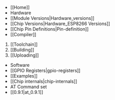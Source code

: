* [[Home]]
* Hardware
 * [[Module Versions|Hardware_versions]]
 * [[Chip Versions|Hardware_ESP8266 Versions]]
 * [[Chip Pin Definitions|Pin-definition]]
* [[Compiler]]
 1. [[Toolchain]]
 1. [[Building]]
 1. [[Uploading]]
* Software
 * [[GPIO Registers|gpio-registers]]
 * [[Examples]]
 * [[Chip internals|chip-internals]]
* AT Command set
 * [[0.9.1|at_0.9.1]]